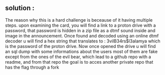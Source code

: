 ## solution : 
The reason why this is a hard challenge is beceause of it having multiple steps.
upon examining the card, you will find a link to a proton drive with a password, that password is hidden in a zip file as a dtmf sound inside and image in the announcement. Once found and decoded using an online dtmf decoder u will find a hex string that translates to : 3vilB34rs$l3alamya which is the password of the proton drive.
Now once opened the drive u will find an sql dump with some informations about the users most of them are fake except from the ones of the evil bear, which lead to a github repo with a readme, and from that repo the goal is to acces another private repo that has the flag through a fork 